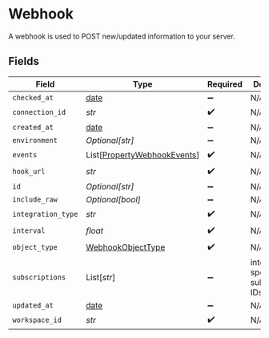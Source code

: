 # Webhook

A webhook is used to POST new/updated information to your server.


## Fields

| Field                                                                       | Type                                                                        | Required                                                                    | Description                                                                 |
| --------------------------------------------------------------------------- | --------------------------------------------------------------------------- | --------------------------------------------------------------------------- | --------------------------------------------------------------------------- |
| `checked_at`                                                                | [date](https://docs.python.org/3/library/datetime.html#date-objects)        | :heavy_minus_sign:                                                          | N/A                                                                         |
| `connection_id`                                                             | *str*                                                                       | :heavy_check_mark:                                                          | N/A                                                                         |
| `created_at`                                                                | [date](https://docs.python.org/3/library/datetime.html#date-objects)        | :heavy_minus_sign:                                                          | N/A                                                                         |
| `environment`                                                               | *Optional[str]*                                                             | :heavy_minus_sign:                                                          | N/A                                                                         |
| `events`                                                                    | List[[PropertyWebhookEvents](../../models/shared/propertywebhookevents.md)] | :heavy_check_mark:                                                          | N/A                                                                         |
| `hook_url`                                                                  | *str*                                                                       | :heavy_check_mark:                                                          | N/A                                                                         |
| `id`                                                                        | *Optional[str]*                                                             | :heavy_minus_sign:                                                          | N/A                                                                         |
| `include_raw`                                                               | *Optional[bool]*                                                            | :heavy_minus_sign:                                                          | N/A                                                                         |
| `integration_type`                                                          | *str*                                                                       | :heavy_check_mark:                                                          | N/A                                                                         |
| `interval`                                                                  | *float*                                                                     | :heavy_check_mark:                                                          | N/A                                                                         |
| `object_type`                                                               | [WebhookObjectType](../../models/shared/webhookobjecttype.md)               | :heavy_check_mark:                                                          | N/A                                                                         |
| `subscriptions`                                                             | List[*str*]                                                                 | :heavy_minus_sign:                                                          | integration-specific subscriptions IDs                                      |
| `updated_at`                                                                | [date](https://docs.python.org/3/library/datetime.html#date-objects)        | :heavy_minus_sign:                                                          | N/A                                                                         |
| `workspace_id`                                                              | *str*                                                                       | :heavy_check_mark:                                                          | N/A                                                                         |
